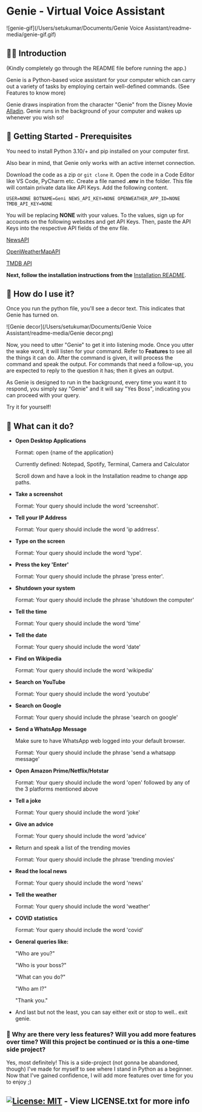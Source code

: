 # Genie - Virtual Voice Assistant

![genie-gif](/Users/setukumar/Documents/Genie Voice Assistant/readme-media/genie-gif.gif)

## 🧞‍♂️ Introduction

(Kindly completely go through the README file before running the app.)

Genie is a Python-based voice assistant for your computer which can carry out a variety of tasks by employing certain well-defined commands. (See Features to know more)

Genie draws inspiration from the character "Genie" from the Disney Movie [Alladin](https://movies.disney.com/aladdin-2019). Genie runs in the background of your computer and wakes up whenever you wish so!

## 🏁 Getting Started - Prerequisites

You need to install Python 3.10/+ and pip installed on your computer first.

Also bear in mind, that Genie only works with an active internet connection.

Download the code as a zip or `git clone` it. Open the code in a Code Editor like VS Code, PyCharm etc. Create a file named **.env** in the folder. This file will contain private data like API Keys. Add the following content.

`USER=NONE
BOTNAME=Geni
NEWS_API_KEY=NONE
OPENWEATHER_APP_ID=NONE
TMDB_API_KEY=NONE`

You will be replacing **NONE** with your values. To the values, sign up for accounts on the following websites and get API Keys. Then, paste the API Keys into the respective API fields of the env file.

[NewsAPI](https://newsapi.org/)

[OpenWeatherMapAPI](https://openweathermap.org/)

[TMDB API](https://www.themoviedb.org/)

**Next, follow the installation instructions from the** [Installation README]().

## 🔮 How do I use it?

Once you run the python file, you'll see a decor text. This indicates that Genie has turned on.

![Genie decor](/Users/setukumar/Documents/Genie Voice Assistant/readme-media/Genie decor.png)

Now, you need to utter "Genie" to get it into listening mode. Once you utter the wake word, it will listen for your command. Refer to **Features** to see all the things it can do. After the command is given, it will process the command and speak the output. For commands that need a follow-up, you are expected to reply to the question it has; then it gives an output. 

As Genie is designed to run in the background, every time you want it to respond, you simply say "Genie" and it will say "Yes Boss", indicating you can proceed with your query.

Try it for yourself!

## 🚀 What can it do?

- **Open Desktop Applications**

  Format: open {name of the application}

  Currently defined: Notepad, Spotify, Terminal, Camera and Calculator

  Scroll down and have a look in the Installation readme to change app paths.

- **Take a screenshot**

  Format: Your query should include the word 'screenshot'.

- **Tell your IP Address**

  Format: Your query should include the word 'ip addrress'.

- **Type on the screen**

  Format: Your query should include the word 'type'.

- **Press the key 'Enter'**

  Format: Your query should include the phrase 'press enter'.

- **Shutdown your system**

  Format: Your query should include the phrase 'shutdown the computer'

- **Tell the time**

  Format: Your query should include the word 'time'

- **Tell the date**

  Format: Your query should include the word 'date'

- **Find on Wikipedia**

  Format: Your query should include the word 'wikipedia'

- **Search on YouTube**

  Format: Your query should include the word 'youtube'

- **Search on Google**

  Format: Your query should include the phrase 'search on google'

- **Send a WhatsApp Message**

  Make sure to have WhatsApp web logged into your default browser.

  Format: Your query should include the phrase 'send a whatsapp message'

- **Open Amazon Prime/Netflix/Hotstar**

  Format: Your query should include the word 'open' followed by any of the 3 platforms mentioned above

- **Tell a joke**

  Format: Your query should include the word 'joke'

- **Give an advice**

  Format: Your query should include the word 'advice'

- Return and speak a list of the trending movies

  Format: Your query should include the phrase 'trending movies'

- **Read the local news**

  Format: Your query should include the word 'news'

- **Tell the weather**

  Format: Your query should include the word 'weather'

- **COVID statistics**

  Format: Your query should include the word 'covid'

- **General queries like:**

  "Who are you?"

  "Who is your boss?"

  "What can you do?"

  "Who am I?"

  "Thank you."

- And last but not the least, you can say either exit or stop to well.. exit genie.

### 🤔 Why are there very less features? Will you add more features over time? Will this project be continued or is this a one-time side project?

Yes, most definitely! This is a side-project (not gonna be abandoned, though) I've made for myself to see where I stand in Python as a beginner. Now that I've gained confidence, I will add more features over time for you to enjoy ;)

## [![License: MIT](https://img.shields.io/badge/License-MIT-yellow.svg)](https://opensource.org/licenses/MIT) - View LICENSE.txt for more info

